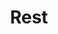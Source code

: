 ---
title: "Rest"
linkTitle: "Rest"
description: "Data types used when working with REST."
weight: 1
---